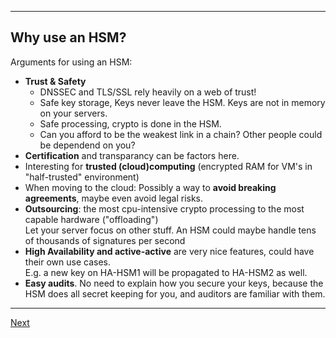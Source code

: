 ------------------------
## Why use an HSM?
Arguments for using an HSM:

-   **Trust & Safety**
    -   DNSSEC and TLS/SSL rely heavily on a web of trust!
    -   Safe key storage, Keys never leave the HSM. Keys are not in memory on your servers.
    -   Safe processing, crypto is done in the HSM.
    -   Can you afford to be the weakest link in a chain? Other people could be dependend on you?
-   **Certification** and transparancy can be factors here.
-   Interesting for **trusted (cloud)computing** (encrypted RAM for VM's in "half-trusted" environment)
-   When moving to the cloud: Possibly a way to **avoid breaking agreements**, maybe even avoid legal risks.
-   **Outsourcing**: the most cpu-intensive crypto processing to the most
    capable hardware ("offloading")  
    Let your server focus on other stuff. An HSM could maybe handle tens
    of thousands of signatures per second
-   **High Availability and active-active** are very nice features, could have their own
    use cases.  
    E.g. a new key on HA-HSM1 will be propagated to HA-HSM2 as well.  
-   **Easy audits**. No need to explain how you secure your keys, because
    the HSM does all secret keeping for you, and auditors are familiar with them.

---------------------
[Next](https://github.com/niek-sidn/hsm_workshop_nethsm/blob/main/Slide10.md)
